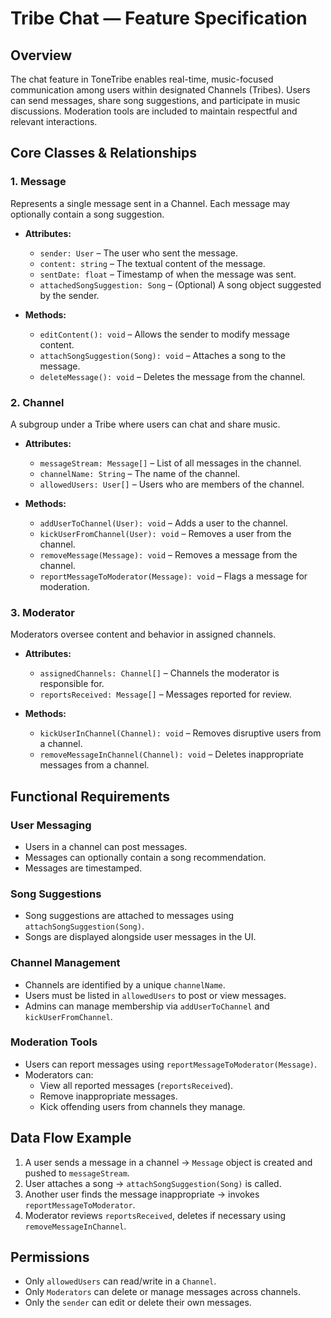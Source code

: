 # Tribe Chat — Feature Specification

## Overview
The chat feature in ToneTribe enables real-time, music-focused communication among users within designated Channels (Tribes). Users can send messages, share song suggestions, and participate in music discussions. Moderation tools are included to maintain respectful and relevant interactions.

## Core Classes & Relationships

### 1. Message
Represents a single message sent in a Channel. Each message may optionally contain a song suggestion.

- **Attributes:**
  - `sender: User` – The user who sent the message.
  - `content: string` – The textual content of the message.
  - `sentDate: float` – Timestamp of when the message was sent.
  - `attachedSongSuggestion: Song` – (Optional) A song object suggested by the sender.

- **Methods:**
  - `editContent(): void` – Allows the sender to modify message content.
  - `attachSongSuggestion(Song): void` – Attaches a song to the message.
  - `deleteMessage(): void` – Deletes the message from the channel.

### 2. Channel
A subgroup under a Tribe where users can chat and share music.

- **Attributes:**
  - `messageStream: Message[]` – List of all messages in the channel.
  - `channelName: String` – The name of the channel.
  - `allowedUsers: User[]` – Users who are members of the channel.

- **Methods:**
  - `addUserToChannel(User): void` – Adds a user to the channel.
  - `kickUserFromChannel(User): void` – Removes a user from the channel.
  - `removeMessage(Message): void` – Removes a message from the channel.
  - `reportMessageToModerator(Message): void` – Flags a message for moderation.

### 3. Moderator
Moderators oversee content and behavior in assigned channels.

- **Attributes:**
  - `assignedChannels: Channel[]` – Channels the moderator is responsible for.
  - `reportsReceived: Message[]` – Messages reported for review.

- **Methods:**
  - `kickUserInChannel(Channel): void` – Removes disruptive users from a channel.
  - `removeMessageInChannel(Channel): void` – Deletes inappropriate messages from a channel.

## Functional Requirements

### User Messaging
- Users in a channel can post messages.
- Messages can optionally contain a song recommendation.
- Messages are timestamped.

### Song Suggestions
- Song suggestions are attached to messages using `attachSongSuggestion(Song)`.
- Songs are displayed alongside user messages in the UI.

### Channel Management
- Channels are identified by a unique `channelName`.
- Users must be listed in `allowedUsers` to post or view messages.
- Admins can manage membership via `addUserToChannel` and `kickUserFromChannel`.

### Moderation Tools
- Users can report messages using `reportMessageToModerator(Message)`.
- Moderators can:
  - View all reported messages (`reportsReceived`).
  - Remove inappropriate messages.
  - Kick offending users from channels they manage.

## Data Flow Example

1. A user sends a message in a channel → `Message` object is created and pushed to `messageStream`.
2. User attaches a song → `attachSongSuggestion(Song)` is called.
3. Another user finds the message inappropriate → invokes `reportMessageToModerator`.
4. Moderator reviews `reportsReceived`, deletes if necessary using `removeMessageInChannel`.

## Permissions

- Only `allowedUsers` can read/write in a `Channel`.
- Only `Moderators` can delete or manage messages across channels.
- Only the `sender` can edit or delete their own messages.
